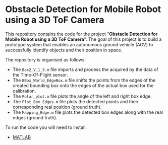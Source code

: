# Obstacle Detection for Mobile Robot using a 3D ToF Camera

This repository contains the code for the project "**Obstacle Detection for Mobile Robot using a 3D ToF Camera**". The goal of this project is to build a prototype system that enables an autonomous ground vehicle (AGV) to successfully identify objects and their position in space.

The repository is organised as follows:
- The `Box2_V_1_5.m` file imports and process the acquired by the data of the Time-Of-Flight sensor.
- The `BBox_World_EdgeBox.m` file shifts the points from the edges of the created bounding box onto the edges of the actual box used for the calibration.
- The `Polar_plot.m` file plots the angle of the left and right box edge.
- The `Plot_Box_Edges.m` file plots the detected points and their corresponding real position (ground truth).
- The `Mapping_Edge.m` file plots the detected box edges along with the real edges (ground truth).

To run the code you will need to install:
- [MATLAB](https://ch.mathworks.com/products/matlab.html)

